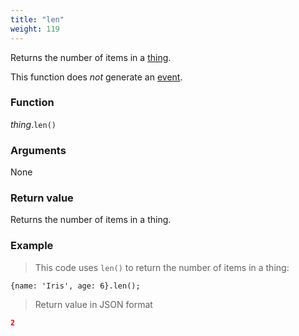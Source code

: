 ```yaml
---
title: "len"
weight: 119
---
```


Returns the number of items in a [thing](..).

This function does *not* generate an [event](../../../overview/events).

### Function

*thing*.`len()`

### Arguments

None

### Return value

Returns the number of items in a thing.

### Example

> This code uses `len()` to return the number of items in a thing:

```thingsdb,json_response
{name: 'Iris', age: 6}.len();
```

> Return value in JSON format

```json
2
```
